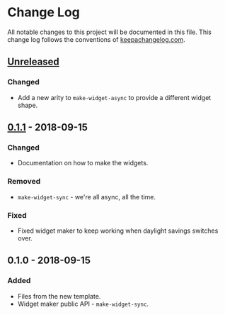 # Change Log
All notable changes to this project will be documented in this file. This change log follows the conventions of [keepachangelog.com](http://keepachangelog.com/).

## [Unreleased]
### Changed
- Add a new arity to `make-widget-async` to provide a different widget shape.

## [0.1.1] - 2018-09-15
### Changed
- Documentation on how to make the widgets.

### Removed
- `make-widget-sync` - we're all async, all the time.

### Fixed
- Fixed widget maker to keep working when daylight savings switches over.

## 0.1.0 - 2018-09-15
### Added
- Files from the new template.
- Widget maker public API - `make-widget-sync`.

[Unreleased]: https://github.com/your-name/tour-of-clojure/compare/0.1.1...HEAD
[0.1.1]: https://github.com/your-name/tour-of-clojure/compare/0.1.0...0.1.1
